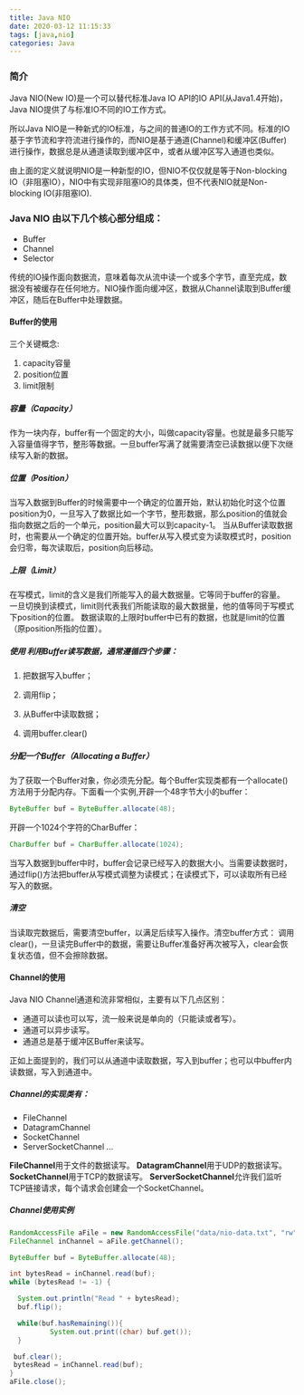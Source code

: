 ```yaml
---
title: Java NIO
date: 2020-03-12 11:15:33
tags: [java,nio]
categories: Java
---
```


### 简介

Java NIO(New IO)是一个可以替代标准Java IO API的IO API(从Java1.4开始)，Java NIO提供了与标准IO不同的IO工作方式。

所以Java NIO是一种新式的IO标准，与之间的普通IO的工作方式不同。标准的IO基于字节流和字符流进行操作的，而NIO是基于通道(Channel)和缓冲区(Buffer)进行操作，数据总是从通道读取到缓冲区中，或者从缓冲区写入通道也类似。

由上面的定义就说明NIO是一种新型的IO，但NIO不仅仅就是等于Non-blocking IO（非阻塞IO），NIO中有实现非阻塞IO的具体类，但不代表NIO就是Non-blocking IO(非阻塞IO).

<!--more-->

### Java NIO 由以下几个核心部分组成：

* Buffer
* Channel
* Selector

传统的IO操作面向数据流，意味着每次从流中读一个或多个字节，直至完成，数据没有被缓存在任何地方。NIO操作面向缓冲区，数据从Channel读取到Buffer缓冲区，随后在Buffer中处理数据。

#### Buffer的使用

三个关键概念:

1. capacity容量
2. position位置
3. limit限制

##### 容量（Capacity）

作为一块内存，buffer有一个固定的大小，叫做capacity容量。也就是最多只能写入容量值得字节，整形等数据。一旦buffer写满了就需要清空已读数据以便下次继续写入新的数据。

##### 位置（Position）

当写入数据到Buffer的时候需要中一个确定的位置开始，默认初始化时这个位置position为0，一旦写入了数据比如一个字节，整形数据，那么position的值就会指向数据之后的一个单元，position最大可以到capacity-1。 当从Buffer读取数据时，也需要从一个确定的位置开始。buffer从写入模式变为读取模式时，position会归零，每次读取后，position向后移动。

##### 上限（Limit）

在写模式，limit的含义是我们所能写入的最大数据量。它等同于buffer的容量。 一旦切换到读模式，limit则代表我们所能读取的最大数据量，他的值等同于写模式下position的位置。 数据读取的上限时buffer中已有的数据，也就是limit的位置（原position所指的位置）。

##### 使用 利用Buffer读写数据，通常遵循四个步骤：

1. 把数据写入buffer；

2. 调用flip；

3. 从Buffer中读取数据；

4. 调用buffer.clear()

##### 分配一个Buffer（Allocating a Buffer）

为了获取一个Buffer对象，你必须先分配。每个Buffer实现类都有一个allocate()方法用于分配内存。下面看一个实例,开辟一个48字节大小的buffer：

```java
ByteBuffer buf = ByteBuffer.allocate(48);
```

开辟一个1024个字符的CharBuffer：

```java
CharBuffer buf = CharBuffer.allocate(1024);
```

当写入数据到buffer中时，buffer会记录已经写入的数据大小。当需要读数据时，通过flip()方法把buffer从写模式调整为读模式；在读模式下，可以读取所有已经写入的数据。

##### 清空

当读取完数据后，需要清空buffer，以满足后续写入操作。清空buffer方式： 调用clear()，一旦读完Buffer中的数据，需要让Buffer准备好再次被写入，clear会恢复状态值，但不会擦除数据。

#### Channel的使用

Java NIO Channel通道和流非常相似，主要有以下几点区别：

* 通道可以读也可以写，流一般来说是单向的（只能读或者写）。
* 通道可以异步读写。
* 通道总是基于缓冲区Buffer来读写。

正如上面提到的，我们可以从通道中读取数据，写入到buffer；也可以中buffer内读数据，写入到通道中。

##### Channel的实现类有：

* FileChannel
* DatagramChannel
* SocketChannel
* ServerSocketChannel ...

**FileChannel**用于文件的数据读写。 
**DatagramChannel**用于UDP的数据读写。 
**SocketChannel**用于TCP的数据读写。 
**ServerSocketChannel**允许我们监听TCP链接请求，每个请求会创建会一个SocketChannel。

##### Channel使用实例

```java
RandomAccessFile aFile = new RandomAccessFile("data/nio-data.txt", "rw");
FileChannel inChannel = aFile.getChannel();

ByteBuffer buf = ByteBuffer.allocate(48);

int bytesRead = inChannel.read(buf);
while (bytesRead != -1) {

  System.out.println("Read " + bytesRead);
  buf.flip();

  while(buf.hasRemaining()){
          System.out.print((char) buf.get());
  }

 buf.clear();
 bytesRead = inChannel.read(buf);
}
aFile.close();
```
